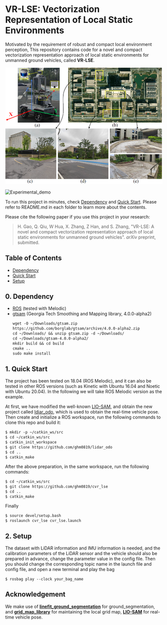 # VR-LSE: Vectorization Representation of  Local Static Environments
Motivated by the requirement of robust and compact local environment perception, This repository contains code for a novel and compact vectorization representation approach of local static environments for unmanned ground vehicles, called **VR-LSE**.

![Experimental_setup](./pic/experiment_setup.png)

![Experimental_demo](./pic/experiment_demo.gif)

To run this project in minutes, check  [Dependency](#0-Dependency) and [Quick Start](#1-Quick-Start). Please refer to README.md in each folder to learn more about the contents.

Please cite the following paper if you use this project in your research: 

> H. Gao, Q. Qiu, W Hua, X. Zhang, Z Han, and S. Zhang, "VR-LSE: A novel and compact vectorization representation approach of local static environments for unmanned ground vehicles". *arXiv* preprint, submitted.

## Table of Contents

* [Dependency](#0-Dependency)
* [Quick Start](#1-Quick-Start)
* [Setup](#2-Setup)

## 0. Dependency
- [ROS](http://wiki.ros.org/ROS/Installation) (tested with Melodic)
- [gtsam](https://github.com/borglab/gtsam/releases) (Georgia Tech Smoothing and Mapping library, 4.0.0-alpha2)
  ```
  wget -O ~/Downloads/gtsam.zip https://github.com/borglab/gtsam/archive/4.0.0-alpha2.zip
  cd ~/Downloads/ && unzip gtsam.zip -d ~/Downloads/
  cd ~/Downloads/gtsam-4.0.0-alpha2/
  mkdir build && cd build
  cmake ..
  sudo make install
  ```

## 1. Quick Start

The project has been tested on 18.04 (ROS Melodic), and it can also be tested in other ROS versions (such as Kinetic with Ubuntu 16.04 and Noetic with Ubuntu 20.04). In the following we will take ROS Melodic version as the example. 

At first, we have modified the well-known [LIO-SAM](https://github.com/TixiaoShan/LIO-SAM), and obtain the new project called [ldiar_odo](https://github.com/ghm0819/lidar_odo), which is used to obtain the real-time vehicle pose. Then create and initialize a ROS workspace, run the following commands to clone this repo and build it:

```
$ mkdir -p ~/catkin_ws/src
$ cd ~/catkin_ws/src
$ catkin_init_workspace
$ git clone https://github.com/ghm0819/lidar_odo
$ cd ..
$ catkin_make
```

After the above preparation, in the same workspace, run the following commands:

```
$ cd ~/catkin_ws/src
$ git clone https://github.com/ghm0819/cvr_lse
$ cd ..
$ catkin_make
```

Finally

```
$ source devel/setup.bash
$ roslaunch cvr_lse cvr_lse.launch
```

## 2. Setup

The dataset with LiDAR information and IMU information is needed, and the calibration parameters of the LiDAR sensor and the vehicle should also be prepared in advance, change the parameter value in the config file. Then you should change the corresponding topic name in the launch file and config file, and open a new terminal and  play the bag

```
$ rosbag play --clock your_bag_name 
```

## Acknowledgement

We make use of [**linefit_ground_segmentation**](https://github.com/lorenwel/linefit_ground_segmentation) for ground_segmentation, and [**grid_map_library**](https://github.com/ANYbotics/grid_map) for maintaining the local grid map, [**LIO-SAM**](https://github.com/TixiaoShan/LIO-SAM) for real-time vehicle pose.

